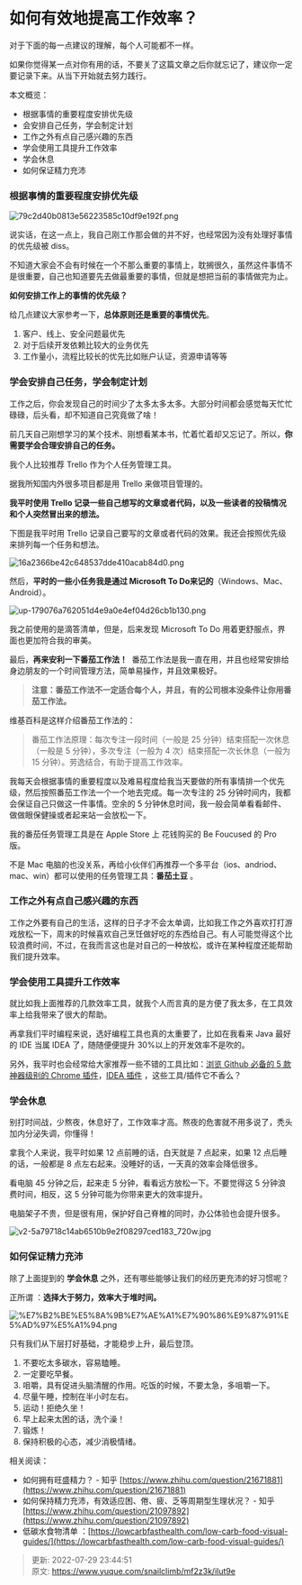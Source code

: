 # 如何有效地提高工作效率？

对于下面的每一点建议的理解，每个人可能都不一样。



如果你觉得某一点对你有用的话，不要关了这篇文章之后你就忘记了，建议你一定要记录下来。从当下开始就去努力践行。



本文概览：



+ 根据事情的重要程度安排优先级
+ 会安排自己任务，学会制定计划
+ 工作之外有点自己感兴趣的东西
+ 学会使用工具提升工作效率
+ 学会休息
+ 如何保证精力充沛



### 根据事情的重要程度安排优先级


![79c2d40b0813e56223585c10df9e192f.png](./images/1644412300354-9fc826f9-baee-4ecd-8e8b-aec6899506e5-045095.png)



说实话，在这一点上，我自己刚工作那会做的并不好，也经常因为没有处理好事情的优先级被 diss。



不知道大家会不会有时候在一个不那么重要的事情上，耽搁很久，虽然这件事情不是很重要，自己也知道要先去做最重要的事情，但就是想把当前的事情做完为止。



**如何安排工作上的事情的优先级？**



给几点建议大家参考一下，**总体原则还是重要的事情优先**。



1. 客户、线上、安全问题最优先
2. 对于后续开发依赖比较大的业务优先
3. 工作量小，流程比较长的优先比如账户认证，资源申请等等



### 学会安排自己任务，学会制定计划


工作之后，你会发现自己的时间少了太多太多太多。大部分时间都会感觉每天忙忙碌碌，后头看，却不知道自己究竟做了啥！



前几天自己刚想学习的某个技术、刚想看某本书，忙着忙着却又忘记了。所以，**你需要学会合理安排自己的任务。**



我个人比较推荐 Trello 作为个人任务管理工具。



据我所知国内外很多项目都是用 Trello 来做项目管理的。



**我平时使用 Trello 记录一些自己想写的文章或者代码，以及一些读者的投稿情况和个人突然冒出来的想法。**



下图是我平时用 Trello 记录自己要写的文章或者代码的效果。我还会按照优先级来排列每一个任务和想法。



![16a2366be42c648537dde410acab84d0.png](./images/1644412300410-72eadf31-b060-4ea3-9c85-49c9e4d98948-746857.png)



然后，**平时的一些小任务我是通过 Microsoft To Do来记的**（Windows、Mac、Android）。



![up-179076a762051d4e9a0e4ef04d26cb1b130.png](./images/1644412300520-190eedcc-08bf-4479-94ff-2d90432a612a-125415.png)



我之前使用的是滴答清单，但是，后来发现 Microsoft To Do 用着更舒服点，界面也更加符合我的审美。



最后，**再来安利一下番茄工作法！**  番茄工作法是我一直在用，并且也经常安排给身边朋友的一个时间管理方法，简单易操作，并且效果极好。



> **注意：番茄工作法不一定适合每个人，并且，有的公司根本没条件让你用番茄工作法。**
>



维基百科是这样介绍番茄工作法的：



> 番茄工作法原理：每次专注一段时间（一般是 25 分钟）结束搭配一次休息（一般是 5 分钟），多次专注（一般为 4 次）结束搭配一次长休息（一般为 15 分钟）。劳逸结合，有助于提高工作效率。
>



我每天会根据事情的重要程度以及难易程度给我当天要做的所有事情排一个优先级，然后按照番茄工作法一个一个地去完成。每一次专注的 25 分钟时间内，我都会保证自己只做这一件事情。空余的 5 分钟休息时间，我一般会简单看看邮件、做做眼保健操或者起来站一会放松一下。



我的番茄任务管理工具是在 Apple Store 上 花钱购买的 Be Foucused 的 Pro 版。



不是 Mac 电脑的也没关系，再给小伙伴们再推荐一个多平台（ios、andriod、mac、win）都可以使用的任务管理工具：**番茄土豆** 。



### 工作之外有点自己感兴趣的东西


工作之外要有自己的生活，这样的日子才不会太单调，比如我工作之外喜欢打打游戏放松一下，周末的时候喜欢自己烹饪做好吃的东西给自己。有人可能觉得这个比较浪费时间，不过，在我而言这也是对自己的一种放松，或许在某种程度还能帮助我们提升效率。



### 学会使用工具提升工作效率


就比如我上面推荐的几款效率工具，就我个人而言真的是方便了我太多，在工具效率上给我带来了很大的帮助。



再拿我们平时编程来说，选好编程工具也真的太重要了，比如在我看来 Java 最好的 IDE 当属 IDEA 了，随随便便提升 30%以上的开发效率不是吹的。



另外，我平时也会经常给大家推荐一些不错的工具比如：[浏览 Github 必备的 5 款神器级别的 Chrome 插件](https://mp.weixin.qq.com/s?__biz=Mzg2OTA0Njk0OA==&mid=2247486210&idx=1&sn=609298f537b2aa08b82c9d04ba863de5&chksm=cea244c9f9d5cddf786b508edf8b0bc8e08e5cc1f3d9e96b4eb6e9a9ee0f50a36a2cff6a9ce9&token=1045306289&lang=zh_CN&scene=21#wechat_redirect)，[IDEA 插件](https://mp.weixin.qq.com/mp/appmsgalbum?action=getalbum&album_id=1319419426898329600&__biz=Mzg2OTA0Njk0OA==#wechat_redirect) ，这些工具/插件它不香么？



### 学会休息


别打时间战，少熬夜，休息好了，工作效率才高。熬夜的危害就不用多说了，秃头加内分泌失调，你懂得！



拿我个人来说，我平时如果 12 点前睡的话，白天就是 7 点起来，如果 12 点后睡的话，一般都是 8 点左右起来。没睡好的话，一天真的效率会降低很多。



看电脑 45 分钟之后，起来走 5 分钟，看看远方放松一下。不要觉得这 5 分钟浪费时间，相反，这 5 分钟可能为你带来更大的效率提升。



电脑架子不贵，但是很有用，保护好自己脊椎的同时，办公体验也会提升很多。



![v2-5a79718c14ab6510b9e2f08297ced183_720w.jpg](./images/1644412300367-68fe4b9c-5ca1-4dc6-b000-65134c1518ea-201252.jpeg)



### 如何保证精力充沛


除了上面提到的 **学会休息** 之外，还有哪些能够让我们的经历更充沛的好习惯呢？



正所谓 ：**选择大于努力，效率大于堆时间。**



![%E7%B2%BE%E5%8A%9B%E7%AE%A1%E7%90%86%E9%87%91%E5%AD%97%E5%A1%94.png](./images/1644412302520-ffc777e5-db73-40aa-9c64-51f3966aff5f-544739.png)



只有我们从下层打好基础，才能稳步上升，最后登顶。



1. 不要吃太多碳水，容易瞌睡。
2. 一定要吃早餐。
3. 咀嚼，具有促进头脑清醒的作用。吃饭的时候，不要太急，多咀嚼一下。
4. 尽量午睡，控制在半小时左右。
5. 运动！拒绝久坐！
6. 早上起来太困的话，洗个澡！
7. 锻炼！
8. 保持积极的心态，减少消极情绪。



相关阅读：



+ 如何拥有旺盛精力？ - 知乎 [https://www.zhihu.com/question/21671881](https://www.zhihu.com/question/21671881)
+ 如何保持精力充沛，有效适应困、倦、疲、乏等周期型生理状况？ - 知乎 [https://www.zhihu.com/question/21097892](https://www.zhihu.com/question/21097892)
+ 低碳水食物清单 ：[https://lowcarbfasthealth.com/low-carb-food-visual-guides/](https://lowcarbfasthealth.com/low-carb-food-visual-guides/)



> 更新: 2022-07-29 23:44:51  
> 原文: <https://www.yuque.com/snailclimb/mf2z3k/ilut9e>